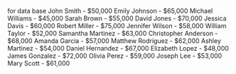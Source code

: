 for data base
John Smith - $50,000
Emily Johnson - $65,000
Michael Williams - $45,000
Sarah Brown - $55,000
David Jones - $70,000
Jessica Davis - $60,000
Robert Miller - $75,000
Jennifer Wilson - $58,000
William Taylor - $52,000
Samantha Martinez - $63,000
Christopher Anderson - $68,000
Amanda Garcia - $57,000
Matthew Rodriguez - $62,000
Ashley Martinez - $54,000
Daniel Hernandez - $67,000
Elizabeth Lopez - $48,000
James Gonzalez - $72,000
Olivia Perez - $59,000
Joseph Lee - $53,000
Mary Scott - $61,000
